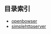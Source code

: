 ## 目录索引  
* [openbowser](python:function:openbowser)  
* [simplehttpserver](python:function:simplehttpserver)  
